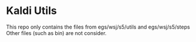 # Kaldi Utils

This repo only contains the files from egs/wsj/s5/utils and egs/wsj/s5/steps
Other files (such as bin) are not consider.
